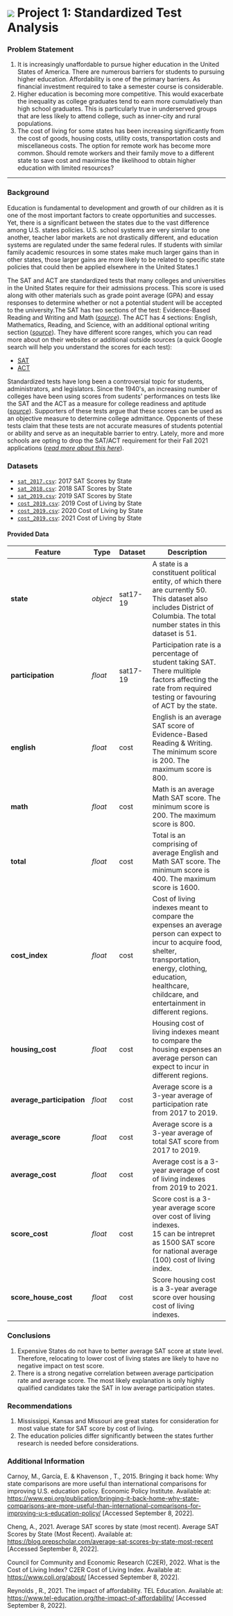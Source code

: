 # ![](https://ga-dash.s3.amazonaws.com/production/assets/logo-9f88ae6c9c3871690e33280fcf557f33.png) Project 1: Standardized Test Analysis


### Problem Statement


1. It is increasingly unaffordable to pursue higher education in the United States of America. There are numerous barriers for students to pursuing higher education. Affordability is one of the primary barriers. As financial investment required to take a semester course is considerable. 
2. Higher education is becoming more competitive. This would exacerbate the inequality as college graduates tend to earn more cumulatively than high school graduates. This is particularly true in underserved groups that are less likely to attend college, such as inner-city and rural populations. 
3. The cost of living for some states has been increasing significantly from the cost of goods, housing costs, utility costs, transportation costs and miscellaneous costs. The option for remote work has become more common. Should remote workers and their family move to a different 
state to save cost and maximise the likelihood to obtain higher education with limited resources?

---

### Background
Education is fundamental to development and growth of our children as it is one of the most important factors to create opportunities and successes. Yet, there is a significant between the states due to the vast difference among U.S. states policies. U.S. school systems are very similar to one another, teacher labor markets are not drastically different, and education systems are regulated under the same federal rules. If students with similar family academic resources in some states make much larger gains than in other states, those larger gains are more likely to be related to specific state policies that could then be applied elsewhere in the United States.1

The SAT and ACT are standardized tests that many colleges and universities in the United States require for their admissions process. This score is used along with other materials such as grade point average (GPA) and essay responses to determine whether or not a potential student will be accepted to the university.The SAT has two sections of the test: Evidence-Based Reading and Writing and Math ([*source*](https://www.princetonreview.com/college/sat-sections)). The ACT has 4 sections: English, Mathematics, Reading, and Science, with an additional optional writing section ([*source*](https://www.act.org/content/act/en/products-and-services/the-act/scores/understanding-your-scores.html)). They have different score ranges, which you can read more about on their websites or additional outside sources (a quick Google search will help you understand the scores for each test):
* [SAT](https://collegereadiness.collegeboard.org/sat)
* [ACT](https://www.act.org/content/act/en.html)

Standardized tests have long been a controversial topic for students, administrators, and legislators. Since the 1940's, an increasing number of colleges have been using scores from sudents' performances on tests like the SAT and the ACT as a measure for college readiness and aptitude ([*source*](https://www.minotdailynews.com/news/local-news/2017/04/a-brief-history-of-the-sat-and-act/)). Supporters of these tests argue that these scores can be used as an objective measure to determine college admittance. Opponents of these tests claim that these tests are not accurate measures of students potential or ability and serve as an inequitable barrier to entry. Lately, more and more schools are opting to drop the SAT/ACT requirement for their Fall 2021 applications ([*read more about this here*](https://www.cnn.com/2020/04/14/us/coronavirus-colleges-sat-act-test-trnd/index.html)).

### Datasets
* [`sat_2017.csv`](./data/sat_2017.csv): 2017 SAT Scores by State
* [`sat_2018.csv`](./data/sat_2018.csv): 2018 SAT Scores by State
* [`sat_2019.csv`](./data/sat_2019.csv): 2019 SAT Scores by State
* [`cost_2019.csv`](./data/cost_2019.csv): 2019 Cost of Living by State
* [`cost_2019.csv`](./data/cost_2020.csv): 2020 Cost of Living by State
* [`cost_2019.csv`](./data/cost_2021.csv): 2021 Cost of Living by State

#### Provided Data

|Feature|Type|Dataset|Description|
|---|---|---|---|
|**state**|*object*|sat17-19|A state is a constituent political entity, of which there are currently 50.<br> This dataset also includes District of Columbia. The total number states in this dataset is 51.| 
|**participation**|*float*|sat17-19| Participation rate is a percentage of student taking SAT. There mulitiple factors affecting the rate from required testing or favouring of ACT by the state.
|**english**|*float*|cost| English is an average SAT score of Evidence-Based Reading & Writing. The minimum score is 200. The maximum score is 800.
|**math**|*float*|cost| Math is an average Math SAT score. The minimum score is 200. The maximum score is 800.
|**total**|*float*|cost| Total is an comprising of average English and Math SAT score. The minimum score is 400. The maximum score is 1600.
|**cost_index**|*float*|cost| Cost of living indexes meant to compare the expenses an average person can expect to incur to acquire food, shelter, transportation, energy, clothing, education, healthcare, childcare, and entertainment in different regions.
|**housing_cost**|*float*|cost| Housing cost of living indexes meant to compare the housing expenses an average person can expect to incur in different regions.
|**average_participation**|*float*|cost| Average score is a 3-year average of participation rate from 2017 to 2019.
|**average_score**|*float*|cost| Average score is a 3-year average of total SAT score from 2017 to 2019.
|**average_cost**|*float*|cost| Average cost is a 3-year average of cost of living indexes from 2019 to 2021.
|**score_cost**|*float*|cost| Score cost is a 3-year average score over cost of living indexes. <br> 15 can be intrepret as 1500 SAT score for national average (100) cost of living index.
|**score_house_cost**|*float*|cost| Score housing cost is a 3-year average score over housing cost of living indexes.

### **Conclusions**
1. Expensive States do not have to better average SAT score at state level. Therefore, relocating to lower cost of living states are likely to have no negative impact on test score.
2. There is a strong negative correlation between average participation rate and average score. The most likely explanation is only highly qualified candidates take the SAT in low average participation states.

### **Recommendations**
1. Mississippi, Kansas and Missouri are great states for consideration for most value state for SAT score by cost of living. 
2. The education policies differ significantly between the states further research is needed before considerations.

### Additional Information
Carnoy, M., García, E. &amp; Khavenson , T., 2015. Bringing it back home: Why state comparisons are more useful than international comparisons for improving U.S. education policy. Economic Policy Institute. Available at: https://www.epi.org/publication/bringing-it-back-home-why-state-comparisons-are-more-useful-than-international-comparisons-for-improving-u-s-education-policy/ [Accessed September 8, 2022]. <a class="anchor" id="fourth-ref"></a> 

Cheng, A., 2021. Average SAT scores by state (most recent). Average SAT Scores by State (Most Recent). Available at: https://blog.prepscholar.com/average-sat-scores-by-state-most-recent [Accessed September 8, 2022]. <a class="anchor" id="first-ref"></a> 

Council for Community and Economic Research (C2ER), 2022. What is the Cost of Living Index? C2ER Cost of Living Index. Available at: https://www.coli.org/about/ [Accessed September 8, 2022]. <a class="anchor" id="second-ref"></a> 

Reynolds , R., 2021. The impact of affordability. TEL Education. Available at: https://www.tel-education.org/the-impact-of-affordability/ [Accessed September 8, 2022]. <a class="anchor" id="third-ref"></a> 
